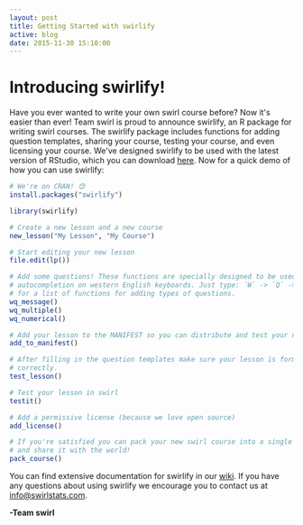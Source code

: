```yaml
---
layout: post
title: Getting Started with swirlify
active: blog
date: 2015-11-30 15:10:00
---
```


# Introducing swirlify!

Have you ever wanted to write your own swirl course before? Now it's easier than ever! Team swirl is proud to announce swirlify, an R package for writing swirl courses. The swirlify package includes functions for adding question templates, sharing your course, testing your course, and even licensing your course. We've designed swirlify to be used with the latest version of RStudio, which you can download [here](https://www.rstudio.com/products/rstudio/download/). Now for a quick demo of how you can use swirlify:

```r
# We're on CRAN! 😍
install.packages("swirlify")

library(swirlify)

# Create a new lesson and a new course
new_lesson("My Lesson", "My Course")

# Start editing your new lesson
file.edit(lp())

# Add some questions! These functions are specially designed to be used with
# autocompletion on western English keyboards. Just type: `W` -> `Q` ->`Tab`
# for a list of functions for adding types of questions.
wq_message()
wq_multiple()
wq_numerical()

# Add your lesson to the MANIFEST so you can distribute and test your new lesson
add_to_manifest()

# After filling in the question templates make sure your lesson is formatted
# correctly.
test_lesson()

# Test your lesson in swirl
testit()

# Add a permissive license (because we love open source)
add_license()

# If you're satisfied you can pack your new swirl course into a single file
# and share it with the world!
pack_course()
```

You can find extensive documentation for swirlify in our [wiki](https://github.com/swirldev/swirlify/wiki). If you have any questions about using swirlify we encourage you to contact us at [info@swirlstats.com](mailto:info@swirlstats.com).

**-Team swirl**